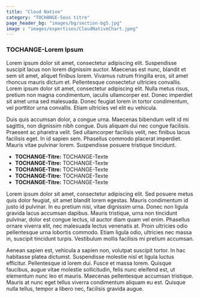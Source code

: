 ```yaml
---
title: "Cloud Native"
category: "TOCHANGE-Sous titre"
page_header_bg: "images/bg/section-bg5.jpg"
image : "images/expertises/CloudNativeChart.jpeg"
---
```



### TOCHANGE-Lorem Ipsum

Lorem ipsum dolor sit amet, consectetur adipiscing elit. Suspendisse suscipit lacus non lorem dignissim auctor. Maecenas est nunc, blandit et sem sit amet, aliquet finibus lorem. Vivamus rutrum fringilla eros, sit amet rhoncus mauris dictum et. Pellentesque consectetur ultricies convallis. Lorem ipsum dolor sit amet, consectetur adipiscing elit. Nulla metus risus, pretium non magna condimentum, iaculis ullamcorper est. Donec imperdiet sit amet urna sed malesuada. Donec feugiat lorem in tortor condimentum, vel porttitor urna convallis. Etiam ultricies vel elit eu vehicula.

Duis quis accumsan dolor, a congue urna. Maecenas bibendum velit id mi sagittis, non dignissim nibh congue. Duis aliquam dui nec congue facilisis. Praesent ac pharetra velit. Sed ullamcorper facilisis velit, nec finibus lacus facilisis eget. In id sapien sem. Phasellus commodo placerat imperdiet. Mauris vitae pulvinar lorem. Suspendisse posuere tristique tincidunt.

- **TOCHANGE-Titre:** TOCHANGE-Texte
- **TOCHANGE-Titre:** TOCHANGE-Texte
- **TOCHANGE-Titre:** TOCHANGE-Texte
- **TOCHANGE-Titre:** TOCHANGE-Texte
- **TOCHANGE-Titre:** TOCHANGE-Texte

Lorem ipsum dolor sit amet, consectetur adipiscing elit. Sed posuere metus quis dolor feugiat, sit amet blandit lorem egestas. Mauris condimentum id justo id pulvinar. In eu pretium nisi, vitae dignissim urna. Donec non ligula gravida lacus accumsan dapibus. Mauris tristique, urna non tincidunt pulvinar, dolor est congue lectus, id auctor diam quam vel enim. Phasellus ornare viverra elit, nec malesuada lectus venenatis at. Proin ultricies odio pellentesque urna lobortis commodo. Etiam ligula odio, ultricies nec massa in, suscipit tincidunt turpis. Vestibulum mollis facilisis mi pretium accumsan.

Aenean sapien est, vehicula a sapien non, volutpat suscipit tortor. In hac habitasse platea dictumst. Suspendisse molestie nisl et ligula luctus efficitur. Pellentesque id lorem dui. Fusce et massa lorem. Quisque faucibus, augue vitae molestie sollicitudin, felis nunc eleifend est, ut elementum nunc leo et mauris. Maecenas pellentesque accumsan tristique. Mauris at nunc eget tellus viverra condimentum aliquam eu est. Quisque nulla tellus, tempor a libero nec, facilisis gravida augue.
